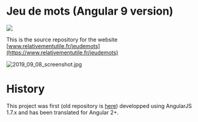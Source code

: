 
# Jeu de mots (Angular 9 version)

<a href="https://github.com/berdal84/jeudemots-ng/actions?query=workflow Node.js CI" title="ng build">
<img src="https://github.com/berdal84/jeudemots-ng/workflows/Node.js CI/badge.svg" />
</a>

This is the source repository for the website [www.relativementutile.fr/jeudemots](https://www.relativementutile.fr/jeudemots)


![2019_09_08_screenshot.jpg](https://github.com/berdal84/jeudemots-ng/blob/master/src/assets/lastest_screenshot.jpg)

# History
This project was first (old repository is [here](https://www.github.com/berdal84/jeudemots)) developped using AngularJS 1.7.x and has been translated for Angular 2+.

